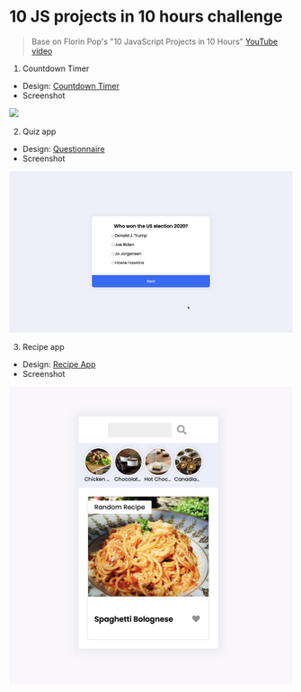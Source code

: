 # 10 JS projects in 10 hours challenge
> Base on Florin Pop's "10 JavaScript Projects in 10 Hours" [YouTube video](https://youtu.be/dtKciwk_si4)

1. Countdown Timer
- Design: [Countdown Timer](https://uidesigndaily.com/posts/sketch-countdown-timer-day-876)
- Screenshot
<img src="Screenshots/Countdown-Timer.gif" />

2. Quiz app
- Design: [Questionnaire](https://uidesigndaily.com/posts/sketch-questionnaire-choice-submit-day-924)
- Screenshot
<img src="Screenshots/Quiz-app.gif" />

3. Recipe app
- Design: [Recipe App](https://uidesigndaily.com/posts/sketch-recipe-app-food-mobile-day-615)
- Screenshot
<img src="Screenshots/Recipe-app.png" />